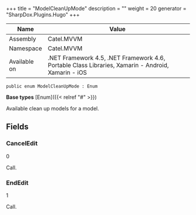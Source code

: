 

+++
title = "ModelCleanUpMode" 
description = ""
weight = 20
generator = "SharpDox.Plugins.Hugo"
+++

Name|Value
---|---
Assembly|Catel.MVVM
Namespace|Catel.MVVM
Available on|.NET Framework 4.5, .NET Framework 4.6, Portable Class Libraries, Xamarin - Android, Xamarin - iOS

```
public enum ModelCleanUpMode : Enum
```

**Base types**
[Enum]({{< relref "#" >}})

Available clean up models for a model.

## Fields

### CancelEdit

0

Call.

### EndEdit

1

Call.

